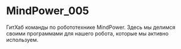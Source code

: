 # MindPower_005
ГитХаб команды по робототехнике MindPower. Здесь мы делимся своими программами для нашего робота, которые мы активно используем. 
